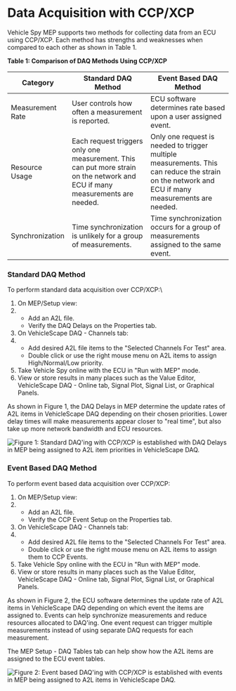 # Data Acquisition with CCP/XCP

Vehicle Spy MEP supports two methods for collecting data from an ECU using CCP/XCP. Each method has strengths and weaknesses when compared to each other as shown in Table 1.

**Table 1: Comparison of DAQ Methods Using CCP/XCP**

| Category         | Standard DAQ Method                                                                                                          | Event Based DAQ Method                                                                                                                          |
| ---------------- | ---------------------------------------------------------------------------------------------------------------------------- | ----------------------------------------------------------------------------------------------------------------------------------------------- |
| Measurement Rate | User controls how often a measurement is reported.                                                                           | ECU software determines rate based upon a user assigned event.                                                                                  |
| Resource Usage   | Each request triggers only one measurement. This can put more strain on the network and ECU if many measurements are needed. | Only one request is needed to trigger multiple measurements. This can reduce the strain on the network and ECU if many measurements are needed. |
| Synchronization  | Time synchronization is unlikely for a group of measurements.                                                                | Time synchronization occurs for a group of measurements assigned to the same event.                                                             |

### Standard DAQ Method

To perform standard data acquisition over CCP/XCP:\


1. On MEP/Setup view:
2.
   * Add an A2L file.
   * Verify the DAQ Delays on the Properties tab.
3. On VehicleScape DAQ - Channels tab:
4.
   * Add desired A2L file items to the "Selected Channels For Test" area.
   * Double click or use the right mouse menu on A2L items to assign High/Normal/Low priority.
5. Take Vehicle Spy online with the ECU in "Run with MEP" mode.
6. View or store results in many places such as the Value Editor, VehicleScape DAQ - Online tab, Signal Plot, Signal List, or Graphical Panels.

As shown in Figure 1, the DAQ Delays in MEP determine the update rates of A2L items in VehicleScape DAQ depending on their chosen priorities. Lower delay times will make measurements appear closer to "real time", but also take up more network bandwidth and ECU resources.

![Figure 1: Standard DAQ'ing with CCP/XCP is established with DAQ Delays in MEP being assigned to A2L item priorities in VehicleScape DAQ.](../../../.gitbook/assets/spyMEP\_DAQing\_Standard.gif)

### Event Based DAQ Method

To perform event based data acquisition over CCP/XCP:

1. On MEP/Setup view:
2.
   * Add an A2L file.
   * Verify the CCP Event Setup on the Properties tab.
3. On VehicleScape DAQ - Channels tab:
4.
   * Add desired A2L file items to the "Selected Channels For Test" area.
   * Double click or use the right mouse menu on A2L items to assign them to CCP Events.
5. Take Vehicle Spy online with the ECU in "Run with MEP" mode.
6. View or store results in many places such as the Value Editor, VehicleScape DAQ - Online tab, Signal Plot, Signal List, or Graphical Panels.

As shown in Figure 2, the ECU software determines the update rate of A2L items in VehicleScape DAQ depending on which event the items are assigned to. Events can help synchronize measurements and reduce resources allocated to DAQ'ing. One event request can trigger multiple measurements instead of using separate DAQ requests for each measurement.

The MEP Setup - DAQ Tables tab can help show how the A2L items are assigned to the ECU event tables.

![Figure 2: Event based DAQ'ing with CCP/XCP is established with events in MEP being assigned to A2L items in VehicleScape DAQ.](../../../.gitbook/assets/spyMEP\_DAQing\_Event.gif)
